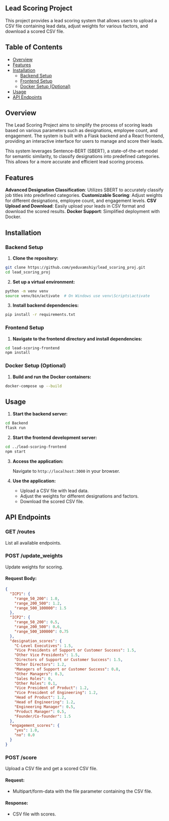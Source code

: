## Lead Scoring Project

This project provides a lead scoring system that allows users to upload a CSV file containing lead data, adjust weights for various factors, and download a scored CSV file.

## Table of Contents

- [Overview](#overview)
- [Features](#features)
- [Installation](#installation)
  - [Backend Setup](#backend-setup)
  - [Frontend Setup](#frontend-setup)
  - [Docker Setup (Optional)](#docker-setup-optional)
- [Usage](#usage)
- [API Endpoints](#api-endpoints)

## Overview

The Lead Scoring Project aims to simplify the process of scoring leads based on various parameters such as designations, employee count, and engagement. The system is built with a Flask backend and a React frontend, providing an interactive interface for users to manage and score their leads.

This system leverages Sentence-BERT (SBERT), a state-of-the-art model for semantic similarity, to classify designations into predefined categories. This allows for a more accurate and efficient lead scoring process.

## Features

**Advanced Designation Classification**: Utilizes SBERT to accurately classify job titles into predefined categories.
**Customizable Scoring**: Adjust weights for different designations, employee count, and engagement levels.
**CSV Upload and Download**: Easily upload your leads in CSV format and download the scored results.
**Docker Support**: Simplified deployment with Docker.

## Installation

### Backend Setup

1. **Clone the repository:**

```bash
git clone https://github.com/yeduvamshiy/lead_scoring_proj.git
cd lead_scoring_proj
```

2. **Set up a virtual environment:**

```bash
python -m venv venv
source venv/bin/activate  # On Windows use venv\Scripts\activate
```

3. **Install backend dependencies:**

```bash
pip install -r requirements.txt
```

### Frontend Setup

1. **Navigate to the frontend directory and install dependencies:**

```bash
cd lead-scoring-frontend
npm install
```

### Docker Setup (Optional)

1. **Build and run the Docker containers:**

```bash
docker-compose up --build
```

## Usage

1. **Start the backend server:**

```bash
cd Backend
flask run
```

2. **Start the frontend development server:**

```bash
cd ../lead-scoring-frontend
npm start
```

3. **Access the application:**

   Navigate to `http://localhost:3000` in your browser.

4. **Use the application:**

   - Upload a CSV file with lead data.
   - Adjust the weights for different designations and factors.
   - Download the scored CSV file.

## API Endpoints

### GET /routes

List all available endpoints.

### POST /update_weights

Update weights for scoring.

#### Request Body:

```json
{
  "ICP1": {
    "range_50_200": 1.0,
    "range_200_500": 1.2,
    "range_500_100000": 1.5
  },
  "ICP2": {
    "range_50_200": 0.5,
    "range_200_500": 0.6,
    "range_500_100000": 0.75
  },
  "designation_scores": {
    "C-Level Executives": 1.5,
    "Vice Presidents of Support or Customer Success": 1.5,
    "Other Vice Presidents": 1.5,
    "Directors of Support or Customer Success": 1.5,
    "Other Directors": 1.2,
    "Managers of Support or Customer Success": 0.8,
    "Other Managers": 0.3,
    "Sales Roles": 0,
    "Other Roles": 0.1,
    "Vice President of Product": 1.2,
    "Vice President of Engineering": 1.2,
    "Head of Product": 1.2,
    "Head of Engineering": 1.2,
    "Engineering Manager": 0.5,
    "Product Manager": 0.5,
    "Founder/Co-founder": 1.5
  },
  "engagement_scores": {
    "yes": 1.0,
    "no": 0.0
  }
}
```

### POST /score

Upload a CSV file and get a scored CSV file.

#### Request:

- Multipart/form-data with the file parameter containing the CSV file.

#### Response:

- CSV file with scores.
